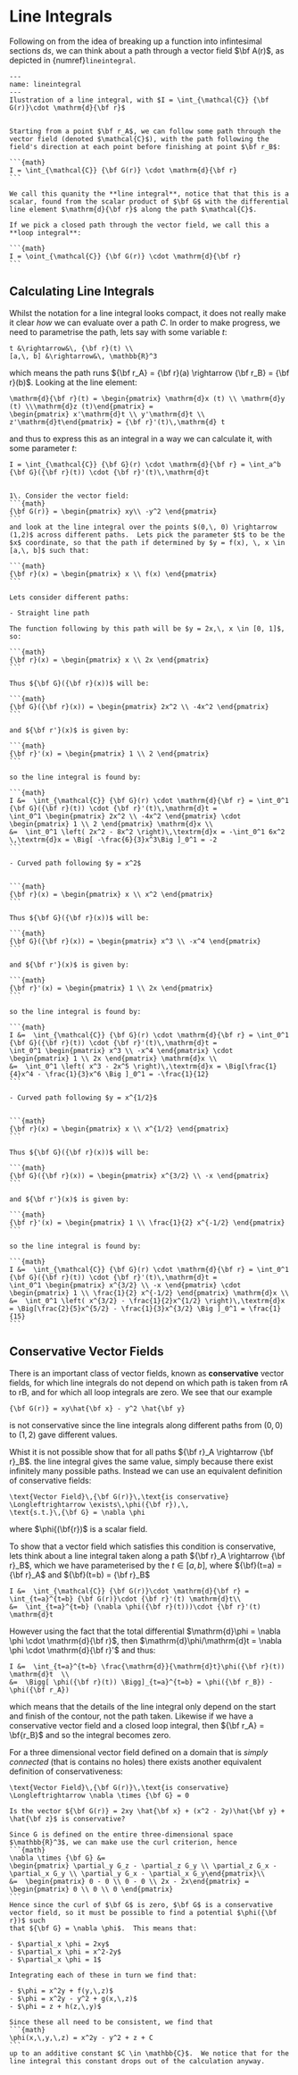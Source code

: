 # Line Integrals

Following on from the idea of breaking up a function into infintesimal sections $\mathrm{d} s$, we can think about a path through a vector field $\bf A(r)$, as depicted 
in {numref}`lineintegral`.  

```{figure} ../figures/lineintegral.png
---
name: lineintegral
---
Ilustration of a line integral, with $I = \int_{\mathcal{C}} {\bf G(r)}\cdot \mathrm{d}{\bf r}$
```



````{admonition} Definition

Starting from a point $\bf r_A$, we can follow some path through the vector field (denoted $\mathcal{C}$), with the path following the 
field's direction at each point before finishing at point $\bf r_B$:

```{math}
I = \int_{\mathcal{C}} {\bf G(r)} \cdot \mathrm{d}{\bf r}
```

We call this quanity the **line integral**, notice that that this is a scalar, found from the scalar product of $\bf G$ with the differential 
line element $\mathrm{d}{\bf r}$ along the path $\mathcal{C}$.

If we pick a closed path through the vector field, we call this a **loop integral**:

```{math}
I = \oint_{\mathcal{C}} {\bf G(r)} \cdot \mathrm{d}{\bf r}
```
````

## Calculating Line Integrals

Whilst the notation for a line integral looks compact, it does not really make it clear <em>how</em> we can evaluate over a path $C$.  In order to make progress, 
we need to parametrise the path, lets say with some variable $t$:

```{math}
t &\rightarrow&\, {\bf r}(t) \\
[a,\, b] &\rightarrow&\, \mathbb{R}^3
```

which means the path runs ${\bf r_A} = {\bf r}(a) \rightarrow {\bf r_B} = {\bf r}(b)$.  Looking at the line element:

```{math}
\mathrm{d}{\bf r}(t) = \begin{pmatrix} \mathrm{d}x (t) \\ \mathrm{d}y (t) \\\mathrm{d}z (t)\end{pmatrix} = 
\begin{pmatrix} x'\mathrm{d}t \\ y'\mathrm{d}t \\ z'\mathrm{d}t\end{pmatrix} = {\bf r}'(t)\,\mathrm{d} t
```

and thus to express this as an integral in a way we can calculate it, with some parameter $t$:

```{math}
I = \int_{\mathcal{C}} {\bf G}(r) \cdot \mathrm{d}{\bf r} = \int_a^b {\bf G}({\bf r}(t)) \cdot {\bf r}'(t)\,\mathrm{d}t

```

````{admonition} Worked examples

1\. Consider the vector field:
```{math}
{\bf G(r)} = \begin{pmatrix} xy\\ -y^2 \end{pmatrix}
```
and look at the line integral over the points $(0,\, 0) \rightarrow (1,2)$ across different paths.  Lets pick the parameter $t$ to be the 
$x$ coordinate, so that the path if determined by $y = f(x), \, x \in [a,\, b]$ such that:

```{math}
{\bf r}(x) = \begin{pmatrix} x \\ f(x) \end{pmatrix}
```

Lets consider different paths:

- Straight line path 

The function following by this path will be $y = 2x,\, x \in [0, 1]$, so:

```{math}
{\bf r}(x) = \begin{pmatrix} x \\ 2x \end{pmatrix}
```

Thus ${\bf G}({\bf r}(x))$ will be:

```{math}
{\bf G}({\bf r}(x)) = \begin{pmatrix} 2x^2 \\ -4x^2 \end{pmatrix}
```

and ${\bf r'}(x)$ is given by:

```{math}
{\bf r}'(x) = \begin{pmatrix} 1 \\ 2 \end{pmatrix}
```

so the line integral is found by:

```{math}
I &=  \int_{\mathcal{C}} {\bf G}(r) \cdot \mathrm{d}{\bf r} = \int_0^1 {\bf G}({\bf r}(t)) \cdot {\bf r}'(t)\,\mathrm{d}t = 
\int_0^1 \begin{pmatrix} 2x^2 \\ -4x^2 \end{pmatrix} \cdot \begin{pmatrix} 1 \\ 2 \end{pmatrix} \mathrm{d}x \\
&=  \int_0^1 \left( 2x^2 - 8x^2 \right)\,\textrm{d}x = -\int_0^1 6x^2 \,\textrm{d}x = \Big[ -\frac{6}{3}x^3\Big ]_0^1 = -2
```

- Curved path following $y = x^2$


```{math}
{\bf r}(x) = \begin{pmatrix} x \\ x^2 \end{pmatrix}
```

Thus ${\bf G}({\bf r}(x))$ will be:

```{math}
{\bf G}({\bf r}(x)) = \begin{pmatrix} x^3 \\ -x^4 \end{pmatrix}
```

and ${\bf r'}(x)$ is given by:

```{math}
{\bf r}'(x) = \begin{pmatrix} 1 \\ 2x \end{pmatrix}
```

so the line integral is found by:

```{math}
I &=  \int_{\mathcal{C}} {\bf G}(r) \cdot \mathrm{d}{\bf r} = \int_0^1 {\bf G}({\bf r}(t)) \cdot {\bf r}'(t)\,\mathrm{d}t = 
\int_0^1 \begin{pmatrix} x^3 \\ -x^4 \end{pmatrix} \cdot \begin{pmatrix} 1 \\ 2x \end{pmatrix} \mathrm{d}x \\
&=  \int_0^1 \left( x^3 - 2x^5 \right)\,\textrm{d}x = \Big[\frac{1}{4}x^4 - \frac{1}{3}x^6 \Big ]_0^1 = -\frac{1}{12}
```

- Curved path following $y = x^{1/2}$


```{math}
{\bf r}(x) = \begin{pmatrix} x \\ x^{1/2} \end{pmatrix}
```

Thus ${\bf G}({\bf r}(x))$ will be:

```{math}
{\bf G}({\bf r}(x)) = \begin{pmatrix} x^{3/2} \\ -x \end{pmatrix}
```

and ${\bf r'}(x)$ is given by:

```{math}
{\bf r}'(x) = \begin{pmatrix} 1 \\ \frac{1}{2} x^{-1/2} \end{pmatrix}
```

so the line integral is found by:

```{math}
I &=  \int_{\mathcal{C}} {\bf G}(r) \cdot \mathrm{d}{\bf r} = \int_0^1 {\bf G}({\bf r}(t)) \cdot {\bf r}'(t)\,\mathrm{d}t = 
\int_0^1 \begin{pmatrix} x^{3/2} \\ -x \end{pmatrix} \cdot \begin{pmatrix} 1 \\ \frac{1}{2} x^{-1/2} \end{pmatrix} \mathrm{d}x \\
&=  \int_0^1 \left( x^{3/2} - \frac{1}{2}x^{1/2} \right)\,\textrm{d}x = \Big[\frac{2}{5}x^{5/2} - \frac{1}{3}x^{3/2} \Big ]_0^1 = \frac{1}{15}
```
````

## Conservative Vector Fields

There is an important class of vector fields, known as **conservative** vector fields, for which line integrals do not depend on 
which path is taken from rA to rB, and for which all loop integrals are zero.  We see that our example 
```{math}
{\bf G(r)} = xy\hat{\bf x} - y^2 \hat{\bf y}
```
is not conservative since the line integrals along different paths from $(0,\, 0)$ to $(1,\,2)$ gave different values.  

Whist it is not possible show that for all paths ${\bf r}_A \rightarrow {\bf r}_B$. the line integral gives the same value, simply because there exist
infinitely many possible paths. Instead we can use an equivalent definition of conservative fields:

```{math}
\text{Vector Field}\,{\bf G(r)}\,\text{is conservative} \Longleftrightarrow \exists\,\phi({\bf r}),\, 
\text{s.t.}\,{\bf G} = \nabla \phi
```

where $\phi{(\bf{r})$ is a scalar field.  

To show that a vector field which satisfies this condition is conservative, lets think about a line integral taken along a path 
${\bf r}_A \rightarrow {\bf r}_B$, which we have parameterised by the $t \in [a,\, b]$, where ${\bf}(t=a) = {\bf r}_A$ and ${\bf}(t=b) = {\bf r}_B$
```{math}
I &=  \int_{\mathcal{C}} {\bf G(r)}\cdot \mathrm{d}{\bf r} = \int_{t=a}^{t=b} {\bf G(r)}\cdot {\bf r}'(t) \mathrm{d}t\\
&=  \int_{t=a}^{t=b} (\nabla \phi({\bf r}(t)))\cdot {\bf r}'(t) \mathrm{d}t
```
However using the fact that the total differential $\mathrm{d}\phi = \nabla \phi \cdot \mathrm{d}{\bf r}$, 
then $\mathrm{d}\phi/\mathrm{d}t = \nabla \phi \cdot \mathrm{d}{\bf r}'$ and thus:
```{math}
I &=  \int_{t=a}^{t=b} \frac{\mathrm{d}}{\mathrm{d}t}\phi({\bf r}(t)) \mathrm{d}t  \\
&=  \Bigg[ \phi({\bf r}(t)) \Bigg]_{t=a}^{t=b} = \phi({\bf r_B}) - \phi({\bf r_A})
```
which means that the details of the line integral only depend on the start and finish of the contour, not the path taken.  Likewise if we have a 
conservative vector field and a closed loop integral, then ${\bf r_A} = \bf{r_B}$ and so the integral becomes zero.

For a three dimensional vector field defined on a domain that is <em>simply connected</em> (that is contains no holes) there exists another 
equivalent definition of conservativeness:
```{math}
\text{Vector Field}\,{\bf G(r)}\,\text{is conservative} \Longleftrightarrow \nabla \times {\bf G} = 0
```

````{admonition} Worked example
Is the vector ${\bf G(r)} = 2xy \hat{\bf x} + (x^2 - 2y)\hat{\bf y} + \hat{\bf z}$ is conservative?

Since G is defined on the entire three-dimensional space $\mathbb{R}^3$, we can make use the curl criterion, hence
```{math}
\nabla \times {\bf G} &= 
\begin{pmatrix} \partial_y G_z - \partial_z G_y \\ \partial_z G_x - \partial_x G_y \\ \partial_y G_x - \partial_x G_y\end{pmatrix}\\
&=  \begin{pmatrix} 0 - 0 \\ 0 - 0 \\ 2x - 2x\end{pmatrix} = \begin{pmatrix} 0 \\ 0 \\ 0 \end{pmatrix}
```
Hence since the curl of $\bf G$ is zero, $\bf G$ is a conservative vector field, so it must be possible to find a potential $\phi({\bf r})$ such 
that ${\bf G} = \nabla \phi$.  This means that:

- $\partial_x \phi = 2xy$
- $\partial_x \phi = x^2-2y$
- $\partial_x \phi = 1$

Integrating each of these in turn we find that:

- $\phi = x^2y + f(y,\,z)$
- $\phi = x^2y - y^2 + g(x,\,z)$
- $\phi = z + h(z,\,y)$

Since these all need to be consistent, we find that 
```{math}
\phi(x,\,y,\,z) = x^2y - y^2 + z + C
```
up to an additive constant $C \in \mathbb{C}$.  We notice that for the line integral this constant drops out of the calculation anyway.

````